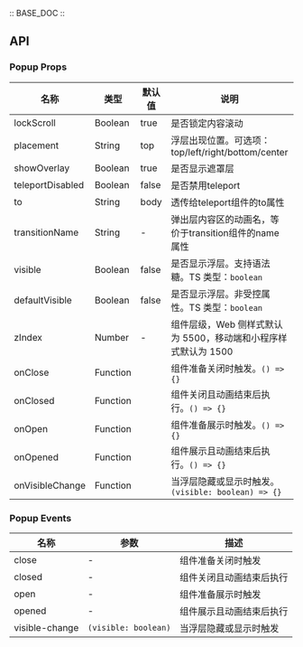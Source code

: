 :: BASE_DOC ::

## API

### Popup Props
名称 | 类型 | 默认值 | 说明 | 必传
-- | -- | -- | -- | --
lockScroll | Boolean | true | 是否锁定内容滚动 | N
placement | String | top | 浮层出现位置。可选项：top/left/right/bottom/center | N
showOverlay | Boolean | true | 是否显示遮罩层 | N
teleportDisabled | Boolean | false | 是否禁用teleport | N
to | String | body | 透传给teleport组件的to属性 | N
transitionName | String | - | 弹出层内容区的动画名，等价于transition组件的name属性 | N
visible | Boolean | false | 是否显示浮层。支持语法糖。TS 类型：`boolean` | N
defaultVisible | Boolean | false | 是否显示浮层。非受控属性。TS 类型：`boolean` | N
zIndex | Number | - | 组件层级，Web 侧样式默认为 5500，移动端和小程序样式默认为 1500 | N
onClose | Function |  | 组件准备关闭时触发。`() => {}` | N
onClosed | Function |  | 组件关闭且动画结束后执行。`() => {}` | N
onOpen | Function |  | 组件准备展示时触发。`() => {}` | N
onOpened | Function |  | 组件展示且动画结束后执行。`() => {}` | N
onVisibleChange | Function |  | 当浮层隐藏或显示时触发。`(visible: boolean) => {}` | N

### Popup Events
名称 | 参数 | 描述
-- | -- | --
close | - | 组件准备关闭时触发
closed | - | 组件关闭且动画结束后执行
open | - | 组件准备展示时触发
opened | - | 组件展示且动画结束后执行
visible-change | `(visible: boolean)` | 当浮层隐藏或显示时触发
